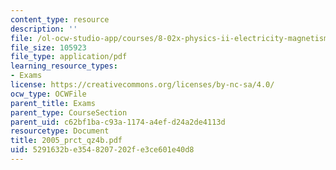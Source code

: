 ```yaml
---
content_type: resource
description: ''
file: /ol-ocw-studio-app/courses/8-02x-physics-ii-electricity-magnetism-with-an-experimental-focus-spring-2005/5291632be3548207202fe3ce601e40d8_2005_prct_qz4b.pdf
file_size: 105923
file_type: application/pdf
learning_resource_types:
- Exams
license: https://creativecommons.org/licenses/by-nc-sa/4.0/
ocw_type: OCWFile
parent_title: Exams
parent_type: CourseSection
parent_uid: c62bf1ba-c93a-1174-a4ef-d24a2de4113d
resourcetype: Document
title: 2005_prct_qz4b.pdf
uid: 5291632b-e354-8207-202f-e3ce601e40d8
---
```

